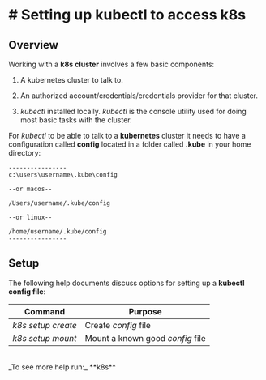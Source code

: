 # # Setting up **kubectl** to access **k8s**

## Overview

Working with a **k8s cluster** involves a few basic components:<br>

1. A kubernetes cluster to talk to.

2. An authorized account/credentials/credentials provider for that cluster.

3. _kubectl_ installed locally. _kubectl_ is the console utility used for doing most basic tasks with the cluster.<br>

For _kubectl_ to be able to talk to a **kubernetes** cluster it needs to have a configuration called **config** located in a folder called **.kube** in your home directory:

```
----------------
c:\users\username\.kube\config

--or macos--

/Users/username/.kube/config

--or linux--

/home/username/.kube/config
----------------
```

## Setup

The following help documents discuss options for setting up a **kubectl config file**:<br>

| Command | Purpose |
| -- | -- |
| _k8s setup create_ | Create _config_ file |
| _k8s setup mount_ | Mount a known good _config_ file |

<br>
_To see more help run:_ **k8s**